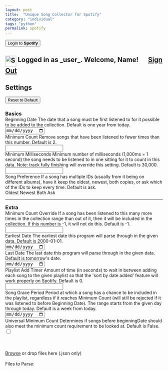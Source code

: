 ```yaml
---
layout: post
title:  "Unique Song Collector for Spotify"
category: "individual"
tags: "python"
permalink: spotify
---
```


<html lang="en">
  <head>
    <script src="/Portfolio/mini-coi.js" scope="./"></script>
    <!-- Recommended meta tags -->
    <meta charset="UTF-8">
    <meta name="viewport" content="width=device-width,initial-scale=1.0">
    <!-- PyScript CSS -->
    <link rel="stylesheet" href="https://pyscript.net/releases/2025.5.1/core.css">
    <!--CSS-->
    <link rel="stylesheet" href="/Portfolio/stylesheets/posts/spotify_parse.css">
    <!-- This script tag bootstraps PyScript -->
    <script type="module" src="https://pyscript.net/releases/2025.5.1/core.js"></script>
    <!-- Javascript -->
    <script src="/Portfolio/spotify_parsing/JS/spotifyAPI.js" type="module"></script>
    <script src="/Portfolio/spotify_parsing/JS/spotifyAccountRetreiver.js" type="module"></script>
    <script src="/Portfolio/spotify_parsing/JS/settings.js" type="module"></script>
    <script src="/Portfolio/spotify_parsing/JS/fileReader.js" type="module"></script>
  </head>
  <body><div id="container">
    <!--Sign in to Spotify-->
    <button id="spotifySignIn">Login to <b>Spotify</b></button>
    <h2 id="loggedInText">
      <img src="/Portfolio/images/icons/Spotify_parsing/spotifyIcon.png" alt="Spotify Logo" style="width:35px; vertical-align:top;">
      Logged in as <span id="spotifyId">_user_</span>. Welcome, <span id="displayName">Name</span>!
      &emsp; <a id="signOutButton" href="#spotifySignIn">Sign Out</a>
    </h2>
    <!--Settings-->
    <div id="settingsContainer">
      <div style="position:relative;">
        <h2>Settings</h2>
        <button id="resetSettings">Reset to Default</button>
      </div>
      <h3 style="margin-bottom:0;">Basics</h3>
      <div id="basicSettings">
        <div><div class="tooltip tooltipFirst">Beginning Date
          <span class="tooltiptext">The date that a song must be first listened to for it possible to be added to the collection. Default is one year from today.</span>
          </div> 
          <input required type="date" id="beginningDate">
        </div>
        <div><div class="tooltip">Minimum Count
          <span class="tooltiptext">Remove songs that have been listened to fewer times than this number. Default is 2.</span>
          </div> 
          <input required type="number" id="minCount" min=0>
        </div>
        <div><div class="tooltip">Minimum Milliseconds
          <span class="tooltiptext">Minimum number of milliseconds (1,000ms = 1 second) the song needs to be listened to in one sitting for it to count in this data. Note: track fully finishing will override this setting. Default is 30,000.</span>
          </div> 
          <input required type="number" id="minMS" min=0>
        </div>
        <div style="align-items:center;"><div class="tooltip tooltipLast">Song Preference
          <span class="tooltiptext">If a song has multiple IDs (usually from it being on different albums), have it keep the oldest, newest, both copies, or ask which of the IDs to keep every time. Default is ask.</span>
          </div> 
          <div id="songPreference">
            <input type="radio" name="songPref" id="oldest" value="oldest" hidden>
            <label for="oldest">Oldest</label>
            <input type="radio" name="songPref" id="newest" value="newest" hidden>
            <label for="newest">Newest</label>
            <input type="radio" name="songPref" id="both" value="both" hidden>
            <label for="both">Both</label>
            <input type="radio" name="songPref" id="ask" value="ask" hidden>
            <label for="ask">Ask</label>
          </div>
        </div>
      </div>
      <hr>
      <h3 style="margin-top:0; margin-bottom:0;">Extra</h3>
      <div id="extraSettings">
        <div><div class="tooltip tooltipFirst">Minimum Count Override
          <span class="tooltiptext">If a song has been listened to this many more times in the collection range than out of it, then it will be included in the collection. If this number is -1, it will not do this. Default is -1.</span>
          </div> 
          <input required type="number" id="minCountOverride" min="-1">
        </div>
        <div><div class="tooltip tooltipFirst">Earliest Date
          <span class="tooltiptext">The earliest date this program will parse through in the given data. Default is 2000-01-01.</span>
          </div> 
          <input required type="date" id="earliestDate">
        </div>
        <div><div class="tooltip">Last Date
          <span class="tooltiptext">The last date this program will parse through in the given data. Default is tomorrow's date.</span>
          </div> 
          <input required type="date" id="lastDate">
        </div>
        <div><div class="tooltip">Playlist Add Timer
          <span class="tooltiptext">Amount of time (in seconds) to wait in between adding each song to the given playlist so that the 'sort by date added' feature will work properly on Spotify. Default is 0.</span>
          </div> 
          <input required type="number" id="playlistAddTimer" min="0" step="0.01">
        </div>
        <div><div class="tooltip tooltipLast">Song Grace Period
          <span class="tooltiptext">Period at which a song has a chance to be included in the playlist, regardless if it reaches Minimum Count (will still be rejected if it was listened to before Beginning Date). The range starts from the given day through today. Default is a week from today.</span>
          </div> 
          <input required type="date" id="songGracePeriod">
        </div>
        <div><div class="tooltip tooltipLast">Universal Minimum Count
          <span class="tooltiptext">Determines if songs before beginningDate should also meet the minimum count requirement to be looked at. Default is False.</span>
          </div> 
          <input type="checkbox" id="universalMinCount" min=0>
        </div>
      </div>
    </div>
    <br><br>
    <!--Song choice-->
    <div id="dupSongChoice" style="display:none;">
      <div id="song1">
          <img id="song1Cover" crossorigin="anonymous">
          <p>Album: <span id="song1Album" class="dupInfo">ALBUM</span></p>
          <p>First Listened: <span id="song1First" class="dupInfo">TIMESTAMP</span></p>
          <p>Listen Count: <span id="song1Count" class="dupInfo">NUMBER</span></p>
      </div>
      <div id="songInfo">
          <div id="dupSongName" class="dupInfo">SONG</div>
          <div>by: <span id="dupSongArtist" class="dupInfo">ARTIST</span></div>
          <div style="height:16pt;"></div>
          <button id="dupSongBoth">Both</button>
      </div>
      <div id="song2">
          <img id="song2Cover" crossorigin="anonymous">
          <p>Album: <span id="song2Album" class="dupInfo">ALBUM</span></p>
          <p>First Listened: <span id="song2First" class="dupInfo">TIMESTAMP</span></p>
          <p>Listen Count: <span id="song2Count" class="dupInfo">NUMBER</span></p>
      </div>
    </div>
    <!--Terminal--
    <script id="pyTerminal" src="/Portfolio/spotify_parsing/test.py" type="py" config="/spotify_parsing/pyscript.toml" worker async terminal></script>
    <---->
    <script src="/Portfolio/spotify_parsing/main.py" type="py" config="/Porfolio/spotify_parsing/pyscript.toml" worker terminal></script>
    <!---->
    <!--Results-->
    <a id="resultsDownload" download="newFileName" style="display:none;">Download Results</a>
    <!--File upload-->
    <input type="file" accept=".json" id="dataUpload" hidden multiple><br>
    <label for="dataUpload" id="fileBox"><u>Browse</u>&nbsp;or drop files here (.json only)</label><br>
    <!--File upload notification block-->
    <div id="filesContainer">
      <div class="fileImported" hidden>
        <img class="trashButton" src="/Portfolio/images/icons/Spotify_parsing/trashCanIcon.svg" alt="Remove file?" style="width:12pt; vertical-align:top;">
        <p style="display:inline;">Imported _file_</p>
      </div>
      <!--Containers for files-->
      <div id="forceRemoveFiles" hidden>
        <label>Force Remove Files:</label>
      </div>
      <div id="forceAddFiles" hidden>
        <br>
        <label>Force Add Files:</label>
      </div>
      <div id="parsingFiles">
        <br>
        <label>Files to Parse:</label>
      </div>
    </div>
    <br><br>
  </div></body>
</html>


